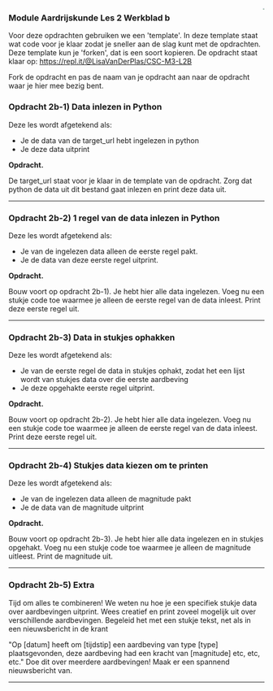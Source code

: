 <img src="/Users/lisa/Python_in_de_klas/Module-Aardrijkskunde/Les 1/Logo cs-certificate.jpg"
style="zoom:20%" align="right">

### Module Aardrijskunde Les 2 Werkblad b

Voor deze opdrachten gebruiken we een 'template'. In deze template staat wat code voor je klaar zodat je sneller aan de slag kunt met de opdrachten. 
Deze template kun je 'forken', dat is een soort kopieren.
De opdracht staat klaar op: https://repl.it/@LisaVanDerPlas/CSC-M3-L2B

Fork de opdracht en pas de naam van je opdracht aan naar de opdracht waar je hier mee bezig bent.



### Opdracht 2b-1) Data inlezen in Python

Deze les wordt afgetekend als:

- Je de data van de target_url hebt ingelezen in python
- Je deze data uitprint

**Opdracht.** 

De target_url staat voor je klaar in de template van de opdracht. Zorg dat python de data uit dit bestand gaat inlezen en print deze data uit.



------

### Opdracht 2b-2) 1 regel van de data inlezen in Python

Deze les wordt afgetekend als:

- Je van de ingelezen data alleen de eerste regel pakt.
- Je de data van deze eerste regel uitprint.

**Opdracht.** 

Bouw voort op opdracht 2b-1). Je hebt hier alle data ingelezen. Voeg nu een stukje code toe waarmee je alleen de eerste regel van de data inleest. Print deze eerste regel uit. 



------

### Opdracht 2b-3) Data in stukjes ophakken

Deze les wordt afgetekend als:

- Je van de eerste regel de data in stukjes ophakt, zodat het een lijst wordt van stukjes data over die eerste aardbeving
- Je deze opgehakte eerste regel uitprint. 

**Opdracht.** 

Bouw voort op opdracht 2b-2). Je hebt hier alle data ingelezen. Voeg nu een stukje code toe waarmee je alleen de eerste regel van de data inleest. Print deze eerste regel uit. 



------

### Opdracht 2b-4) Stukjes data kiezen om te printen

Deze les wordt afgetekend als:

- Je van de ingelezen data alleen de magnitude pakt
- Je de data van de magnitude uitprint

**Opdracht.** 

Bouw voort op opdracht 2b-3). Je hebt hier alle data ingelezen en in stukjes opgehakt. Voeg nu een stukje code toe waarmee je alleen de magnitude uitleest. Print de magnitude uit. 



------

### Opdracht 2b-5) Extra

Tijd om alles te combineren! We weten nu hoe je een specifiek stukje data over aardbevingen uitprint.
Wees creatief en print zoveel mogelijk uit over verschillende aardbevingen. Begeleid het met een stukje tekst, net als in een nieuwsbericht in de krant

"Op [datum] heeft om [tijdstip] een aardbeving van type [type] plaatsgevonden, deze aardbeving had een kracht van [magnitude] etc, etc, etc."
Doe dit over meerdere aardbevingen! Maak er een spannend nieuwsbericht van.



------

